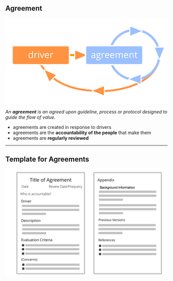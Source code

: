 ## Agreement

![right,fit](img/evolution/driver-agreement-improvement.png)

_An **agreement** is an agreed upon guideline, process or protocol designed to guide the flow of value._

* agreements are created in response to drivers 
* agreements are the **accountability of the people** that make them
* agreements are **regularly reviewed**

---

## Template for Agreements

![inline,fit](img/templates/agreement-template.png)

